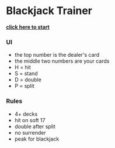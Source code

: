 # Blackjack Trainer
**[click here to start](https://noahsug.github.io/blackjack-trainer/)**

### UI
 - the top number is the dealer's card
 - the middle two numbers are your cards
 - H = hit
 - S = stand
 - D = double
 - P = split

### Rules
 - 4+ decks
 - hit on soft 17
 - double after split
 - no surrender
 - peak for blackjack
